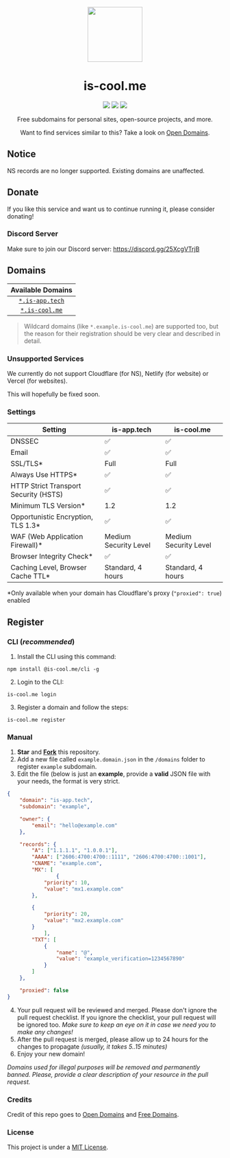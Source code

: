 <p align="center"><img src="https://raw.githubusercontent.com/is-cool-me/register/main/media/icon.png" height="128"></p>
<h1 align="center">is-cool.me</h1>

<p align="center">
  <a href="https://github.com/is-cool-me/register/tree/main/domains"><img src="https://img.shields.io/github/directory-file-count/is-cool-me/register/domains?label=domains&style=for-the-badge&type=file"></a>
  <a href="https://github.com/is-cool-me/register/issues"><img src="https://img.shields.io/github/issues-raw/is-cool-me/register?label=issues&style=for-the-badge"></a>
  <a href="https://github.com/is-cool-me/register/pulls"><img src="https://img.shields.io/github/issues-pr-raw/is-cool-me/register?label=pull%20requests&style=for-the-badge"></a>
</p>

<p align="center">Free subdomains for personal sites, open-source projects, and more.</p>
<p align="center">Want to find services similar to this? Take a look on <a href="https://github.com/open-domains/register">Open Domains</a>.</p>

## Notice
NS records are no longer supported. Existing domains are unaffected.

## Donate
If you like this service and want us to continue running it, please consider donating!


### Discord Server
Make sure to join our Discord server:
https://discord.gg/25XcgVTrjB


## Domains

| Available Domains |
|:-:|
| [`*.is-app.tech`](https://is-app.tech) |
| [`*.is-cool.me`](https://is-cool.me) |

> Wildcard domains (like `*.example.is-cool.me`) are supported too, but the reason for their registration should be very clear and described in detail.

[badge-cf]:https://shields.io/badge/%20-cloudflare-blue?logo=cloudflare&style=plastic?cacheSeconds=3600
[badge-dnssec]:https://shields.io/badge/%20-DNSSEC-blue?logo=moleculer&logoColor=white&style=plastic?cacheSeconds=3600
[badge-ssl]:https://shields.io/badge/SSL-Required-blue?style=plastic?cacheSeconds=3600

### Unsupported Services
We currently do not support Cloudflare (for NS), Netlify (for website) or Vercel (for websites).

This will hopefully be fixed soon.

### Settings

| Setting | is-app.tech | is-cool.me |
|---------|-------------|------------|
| DNSSEC  | ✅           | ✅         |
| Email   | ✅           | ✅         |
| SSL/TLS*| Full        | Full       |
| Always Use HTTPS* | ✅ | ✅       |
| HTTP Strict Transport Security (HSTS) | ✅ | ✅ | 
| Minimum TLS Version* | 1.2     | 1.2      |
| Opportunistic Encryption, TLS 1.3* | ✅ | ✅ |
| WAF (Web Application Firewall)* | Medium Security Level | Medium Security Level | Medium Security Level |
| Browser Integrity Check* | ✅ | ✅ |
| Caching Level, Browser Cache TTL* | Standard, 4 hours | Standard, 4 hours | Standard, 4 hours |

\*Only available when your domain has Cloudflare's proxy (`"proxied": true`) enabled

[dnssec]:https://developers.cloudflare.com/dns/additional-options/dnssec
[ssl-full]:https://developers.cloudflare.com/ssl/origin-configuration/ssl-modes/full
[caching-levels]:https://developers.cloudflare.com/cache/how-to/set-caching-levels

## Register

### CLI (*recommended*)
1. Install the CLI using this command:

```
npm install @is-cool.me/cli -g
```

2. Login to the CLI:

```
is-cool.me login
```

3. Register a domain and follow the steps:

```
is-cool.me register
```

### Manual
1. **Star** and **[Fork](https://github.com/is-cool-me/register/fork)** this repository.
2. Add a new file called `example.domain.json` in the `/domains` folder to register `example` subdomain.
3. Edit the file (below is just an **example**, provide a **valid** JSON file with your needs, the format is very strict.

```json
{
    "domain": "is-app.tech",
    "subdomain": "example",

    "owner": {
        "email": "hello@example.com"
    },

    "records": {
        "A": ["1.1.1.1", "1.0.0.1"],
        "AAAA": ["2606:4700:4700::1111", "2606:4700:4700::1001"],
        "CNAME": "example.com",
        "MX": [
                {
            "priority": 10,
            "value": "mx1.example.com"
        },

        {
            "priority": 20,
            "value": "mx2.example.com"
        }
            ],
        "TXT": [
            {
                "name": "@",
                "value": "example_verification=1234567890"
            }
        ]
    },

    "proxied": false
}
```

4. Your pull request will be reviewed and merged. Please don't ignore the pull request checklist. If you ignore the checklist, your pull request will be ignored too. _Make sure to keep an eye on it in case we need you to make any changes!_
5. After the pull request is merged, please allow up to 24 hours for the changes to propagate _(usually, it takes 5..15 minutes)_
6. Enjoy your new domain!

*Domains used for illegal purposes will be removed and permanently banned. Please, provide a clear description of your resource in the pull request.*

### Credits
Credit of this repo goes to <a href="https://github.com/open-domains/register">Open Domains</a> and <a href="https://github.com/free-domains/register">Free Domains</a>.
### License
This project is under a [MIT License](https://github.com/is-cool-me/register/blob/main/LICENSE).
